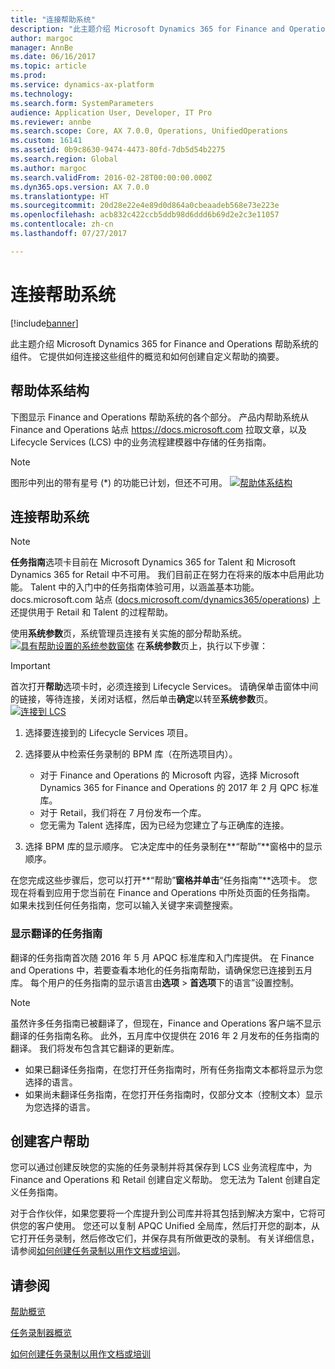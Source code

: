 ```yaml
---
title: "连接帮助系统"
description: "此主题介绍 Microsoft Dynamics 365 for Finance and Operations 帮助系统的组件，并且提供如何连接它们的概览以及如何创建自定义帮助的摘要。"
author: margoc
manager: AnnBe
ms.date: 06/16/2017
ms.topic: article
ms.prod: 
ms.service: dynamics-ax-platform
ms.technology: 
ms.search.form: SystemParameters
audience: Application User, Developer, IT Pro
ms.reviewer: annbe
ms.search.scope: Core, AX 7.0.0, Operations, UnifiedOperations
ms.custom: 16141
ms.assetid: 0b9c8630-9474-4473-80fd-7db5d54b2275
ms.search.region: Global
ms.author: margoc
ms.search.validFrom: 2016-02-28T00:00:00.000Z
ms.dyn365.ops.version: AX 7.0.0
ms.translationtype: HT
ms.sourcegitcommit: 20d28e22e4e89d0d864a0cbeaadeb568e73e223e
ms.openlocfilehash: acb832c422ccb5ddb98d6ddd6b69d2e2c3e11057
ms.contentlocale: zh-cn
ms.lasthandoff: 07/27/2017

---
```


# <a name="connect-the-help-system"></a>连接帮助系统

[!include[banner](../includes/banner.md)]


此主题介绍 Microsoft Dynamics 365 for Finance and Operations 帮助系统的组件。 它提供如何连接这些组件的概览和如何创建自定义帮助的摘要。 

## <a name="help-architecture"></a>帮助体系结构
下图显示 Finance and Operations 帮助系统的各个部分。 产品内帮助系统从 Finance and Operations 站点 https://docs.microsoft.com 拉取文章，以及 Lifecycle Services (LCS) 中的业务流程建模器中存储的任务指南。 
> [!NOTE]
> 图形中列出的带有星号 (\*) 的功能已计划，但还不可用。 [![帮助体系结构](./media/help-architecture.png)](./media/help-architecture.png)


## <a name="connecting-the-help-system"></a>连接帮助系统
> [!NOTE]
> **任务指南**选项卡目前在 Microsoft Dynamics 365 for Talent 和 Microsoft Dynamics 365 for Retail 中不可用。 我们目前正在努力在将来的版本中启用此功能。 Talent 中的入门中的任务指南体验可用，以涵盖基本功能。 docs.microsoft.com 站点 ([docs.microsoft.com/dynamics365/operations](/dynamics365/unified-operations/fin-and-ops/index)) 上还提供用于 Retail 和 Talent 的过程帮助。
 

使用**系统参数**页，系统管理员连接有关实施的部分帮助系统。 [![具有帮助设置的系统参数窗体](./media/system-parameters_ops-1024x437.png)](./media/system-parameters_ops.png) 在**系统参数**页上，执行以下步骤：

> [!IMPORTANT]
> 首次打开**帮助**选项卡时，必须连接到 Lifecycle Services。 请确保单击窗体中间的链接，等待连接，关闭对话框，然后单击**确定**以转至**系统参数**页。[![连接到 LCS](./media/connect-to-lcs-crop-1024x365.png "Connect to LCS")](./media/connect-to-lcs-crop.png)

1.  选择要连接到的 Lifecycle Services 项目。
2.  选择要从中检索任务录制的 BPM 库（在所选项目内）。
    - 对于 Finance and Operations 的 Microsoft 内容，选择 Microsoft Dynamics 365 for Finance and Operations 的 2017 年 2 月 QPC 标准库。 
    - 对于 Retail，我们将在 7 月份发布一个库。 
    - 您无需为 Talent 选择库，因为已经为您建立了与正确库的连接。 

3.  选择 BPM 库的显示顺序。 它决定库中的任务录制在**“帮助”**窗格中的显示顺序。

在您完成这些步骤后，您可以打开**“帮助”**窗格并单击**“任务指南”**选项卡。 您现在将看到应用于您当前在 Finance and Operations 中所处页面的任务指南。 如果未找到任何任务指南，您可以输入关键字来调整搜索。

### <a name="showing-translated-task-guides"></a>显示翻译的任务指南

翻译的任务指南首次随 2016 年 5 月 APQC 标准库和入门库提供。 在 Finance and Operations 中，若要查看本地化的任务指南帮助，请确保您已连接到五月库。 每个用户的任务指南的显示语言由**选项** &gt; **首选项**下的语言”设置控制。 

> [!NOTE]
> 虽然许多任务指南已被翻译了，但现在，Finance and Operations 客户端不显示翻译的任务指南名称。 此外，五月库中仅提供在 2016 年 2 月发布的任务指南的翻译。 我们将发布包含其它翻译的更新库。
> -   如果已翻译任务指南，在您打开任务指南时，所有任务指南文本都将显示为您选择的语言。
> -   如果尚未翻译任务指南，在您打开任务指南时，仅部分文本（控制文本）显示为您选择的语言。

## <a name="creating-custom-help"></a>创建客户帮助
您可以通过创建反映您的实施的任务录制并将其保存到 LCS 业务流程库中，为 Finance and Operations 和 Retail 创建自定义帮助。 您无法为 Talent 创建自定义任务指南。 

对于合作伙伴，如果您要将一个库提升到公司库并将其包括到解决方案中，它将可供您的客户使用。 您还可以复制 APQC Unified 全局库，然后打开您的副本，从它打开任务录制，然后修改它们，并保存具有所做更改的录制。 有关详细信息，请参阅[如何创建任务录制以用作文档或培训](../user-interface/task-recorder.md)。

<a name="see-also"></a>请参阅
--------

[帮助概览](help-overview.md)

[任务录制器概览](../user-interface/task-recorder.md)

[如何创建任务录制以用作文档或培训](../user-interface/task-recorder-training-docs.md)





